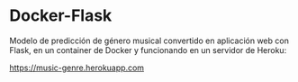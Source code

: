 # Docker-Flask
Modelo de predicción de género musical convertido en aplicación web con Flask, en un container de Docker y funcionando en un servidor de Heroku:

https://music-genre.herokuapp.com
